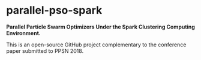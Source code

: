 # parallel-pso-spark

**Parallel Particle Swarm Optimizers Under the Spark Clustering Computing Environment.**

This is an open-source GitHub project complementary to the conference paper submitted to PPSN 2018.
